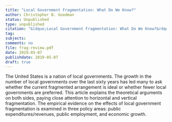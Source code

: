 ```yaml
---
title: "Local Government Fragmentation: What Do We Know?"
author: Christopher B. Goodman
status: Unpublished
type: unpublished
citation: "&ldquo;Local Government Fragmentation: What Do We Know?&rdquo; <em>State and Local Government Review</em>"
tag:
subjects:
comments: no
file: frag-review.pdf
date: 2019-05-07
publishdate: 2019-05-07
draft: true
---
```


The United States is a nation of local governments. The growth in the number of local governments over the last sixty years has led many to ask whether the current fragmented arrangement is ideal or whether fewer local governments are preferred. This article explains the theoretical arguments on both sides, paying close attention to horizontal and vertical fragmentation. The empirical evidence on the effects of local government fragmentation is examined in three policy areas: public expenditures/revenues, public employment, and economic growth.
